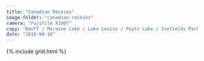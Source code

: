 ```yaml
---
title: "Canadian Rockies"
image-folder: "canadian-rockies"
camera: "Fujifilm X100T"
copy: "Banff / Moraine Lake / Lake Louise / Peyto Lake / Icefields Parkway / Jasper / Golden / Revelstoke / Merritt"
date: "2018-08-10"
---
```


{% include grid.html %}